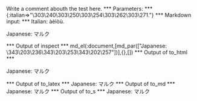 Write a comment abouth the test here.
*** Parameters: ***
{:italian=>"\303\240\303\250\303\254\303\262\303\271."}
*** Markdown input: ***
Italian: àèìòù.

Japanese: マルク

*** Output of inspect ***
md_el(:document,[md_par(["Japanese: \343\203\236\343\203\253\343\202\257"])],{},[])
*** Output of to_html ***
<p>Japanese: マルク</p>
*** Output of to_latex ***
Japanese: マルク
*** Output of to_md ***
Japanese: マルク
*** Output of to_s ***
Japanese: マルク
